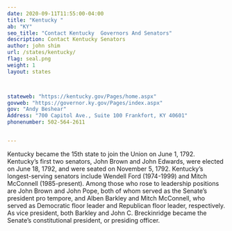 ```yaml
---
date: 2020-09-11T11:55:00-04:00
title: "Kentucky "
ab: "KY"
seo_title: "Contact Kentucky  Governors And Senators"
description: Contact Kentucky Senators
author: john shim
url: /states/kentucky/
flag: seal.png
weight: 1
layout: states



stateweb: "https://kentucky.gov/Pages/home.aspx"
govweb: "https://governor.ky.gov/Pages/index.aspx"
gov: "Andy Beshear"
Address: "700 Capitol Ave., Suite 100 Frankfort, KY 40601"
phonenumber: 502-564-2611


---
```

Kentucky became the 15th state to join the Union on June 1, 1792. Kentucky’s first two senators, John Brown and John Edwards, were elected on June 18, 1792, and were seated on November 5, 1792. Kentucky’s longest-serving senators include Wendell Ford (1974-1999) and Mitch McConnell (1985-present). Among those who rose to leadership positions are John Brown and John Pope, both of whom served as the Senate’s president pro tempore, and Alben Barkley and Mitch McConnell, who served as Democratic floor leader and Republican floor leader, respectively. As vice president, both Barkley and John C. Breckinridge became the Senate’s constitutional president, or presiding officer.